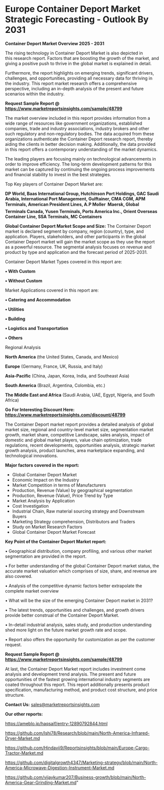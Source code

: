 # Europe Container Deport Market Strategic Forecasting - Outlook By 2031

<Strong> Container Deport Market Overview 2025 - 2031</strong>

The rising technology in Container Deport Market is also depicted in this research report. Factors that are boosting the growth of the market, and giving a positive push to thrive in the global market is explained in detail.

Furthermore, the report highlights on emerging trends, significant drivers, challenges, and opportunities, providing all necessary data for thriving in the industry. This report market research offers a comprehensive perspective, including an in-depth analysis of the present and future scenarios within the industry.

<strong>Request Sample Report @ <a href=https://www.marketreportsinsights.com/sample/48799>https://www.marketreportsinsights.com/sample/48799</a></strong>

The market overview included in this report provides information from a wide range of resources like government organizations, established companies, trade and industry associations, industry brokers and other such regulatory and non-regulatory bodies. The data acquired from these organizations authenticate the Container Deport research report, thereby aiding the clients in better decision making. Additionally, the data provided in this report offers a contemporary understanding of the market dynamics.

The leading players are focusing mainly on technological advancements in order to improve efficiency. The long-term development patterns for this market can be captured by continuing the ongoing process improvements and financial stability to invest in the best strategies.

Top Key players of Container Deport Market are:

<strong>DP World, Baas International Group, Hutchinson Port Holdings, GAC Saudi Arabia, International Port Management, Gulftainer, CMA CGM, APM Terminals, American President Lines, A.P Moller  Maersk, Global Terminals Canada, Yusen Terminals, Ports America Inc., Orient Overseas Container Line, SSA Terminals, MC Containers</strong>

<strong><b>Global Container Deport Market Scope and Size:</b></strong>
The Container Deport market is declared segment by company, region (country), type, and application. Players, stakeholders, and other participants in the global Container Deport market will gain the market scope as they use the report as a powerful resource. The segmental analysis focuses on revenue and product by type and application and the forecast period of 2025-2031.

Container Deport Market Types covered in this report are:

<strong>•  With Custom

•  Without Custom</strong>

Market Applications covered in this report are:

<strong>•  Catering and Accommodation

•  Utilities

•  Building

•  Logistics and Transportation

•  Others</strong> 

Regional Analysis

<strong>North America</strong> (the United States, Canada, and Mexico)

<strong>Europe</strong> (Germany, France, UK, Russia, and Italy)

<strong>Asia-Pacific</strong> (China, Japan, Korea, India, and Southeast Asia)

<strong>South America</strong> (Brazil, Argentina, Colombia, etc.)

<strong>The Middle East and Africa</strong> (Saudi Arabia, UAE, Egypt, Nigeria, and South Africa)

<strong>Go For Interesting Discount Here: <a href=https://www.marketreportsinsights.com/discount/48799>https://www.marketreportsinsights.com/discount/48799</a></strong>

The Container Deport market report provides a detailed analysis of global market size, regional and country-level market size, segmentation market growth, market share, competitive Landscape, sales analysis, impact of domestic and global market players, value chain optimization, trade regulations, recent developments, opportunities analysis, strategic market growth analysis, product launches, area marketplace expanding, and technological innovations.

<strong><b>Major factors covered in the report:</b></strong>
<ul>
  <li>Global Container Deport Market </li>
  <li>Economic Impact on the Industry</li>
  <li>Market Competition in terms of Manufacturers</li>
  <li>Production, Revenue (Value) by geographical segmentation</li>
  <li>Production, Revenue (Value), Price Trend by Type</li>
  <li>Market Analysis by Application</li>
  <li>Cost Investigation</li>
  <li>Industrial Chain, Raw material sourcing strategy and Downstream Buyers</li>
  <li>Marketing Strategy comprehension, Distributors and Traders</li>
  <li>Study on Market Research Factors</li>
  <li>Global Container Deport Market Forecast</li>
</ul>

<strong><b>Key Point of the Container Deport Market report:</b></strong>

• Geographical distribution, company profiling, and various other market segmentation are provided in the report.

• For better understanding of the global Container Deport market status, the accurate market valuation which comprises of size, share, and revenue are also covered.

• Analysis of the competitive dynamic factors better extrapolate the complete market overview

• What will be the size of the emerging Container Deport market in 2031?

• The latest trends, opportunities and challenges, and growth drivers provide better construal of the Container Deport Market.

• In-detail industrial analysis, sales study, and production understanding shed more light on the future market growth rate and scope.

• Report also offers the opportunity for customization as per the customer request.

<strong>Request Sample Report @ <a href=https://www.marketreportsinsights.com/sample/48799>https://www.marketreportsinsights.com/sample/48799</a></strong>

At last, the Container Deport Market report includes investment come analysis and development trend analysis. The present and future opportunities of the fastest growing international industry segments are coated throughout this report. This report additionally presents product specification, manufacturing method, and product cost structure, and price structure.

<strong>Contact Us:</strong>
sales@marketreportsinsights.com

<strong>Our other reports:</strong>

<a href=https://ameblo.jp/haqsaif/entry-12890792844.html>https://ameblo.jp/haqsaif/entry-12890792844.html</a>

<a href=https://github.com/Ishi78/Research/blob/main/North-America-Infrared-Dryer-Market.md>https://github.com/Ishi78/Research/blob/main/North-America-Infrared-Dryer-Market.md</a>

<a href=https://github.com/Hindavii9/Reportsinsights/blob/main/Europe-Cargo-Tractor-Market.md>https://github.com/Hindavii9/Reportsinsights/blob/main/Europe-Cargo-Tractor-Market.md</a>

<a href=https://github.com/digitalgrowth4347/Marketing-strategy/blob/main/North-America-Microwave-Digestion-Instrument-Market.md>https://github.com/digitalgrowth4347/Marketing-strategy/blob/main/North-America-Microwave-Digestion-Instrument-Market.md</a>

<a href=https://github.com/vijaykumar207/Business-growth/blob/main/North-America-Gear-Grinding-Market.md>https://github.com/vijaykumar207/Business-growth/blob/main/North-America-Gear-Grinding-Market.md</a>"
